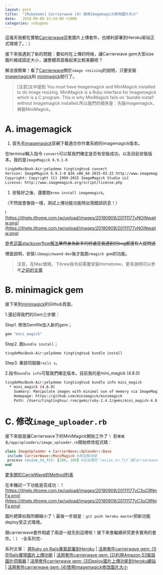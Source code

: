 ```yaml
---
layout: post
title:  "[RubyGems] Carrierwave (4) 使用Imagemagick修改圖片大小"
date:   2018-09-09 13:34:00 +1000
categories: rubygems
---
```


這幾天我都在實驗[Carrierwave](https://github.com/carrierwaveuploader)這套圖片上傳套件，也順利部署到Heroku架站正式環境了。：）

接下來我遇到了新的問題：要如何在上傳的時候，讓Carrierwave gem大型size圖片縮成固定大小，讓整體頁面看起來比較美觀呢？

<!-- more -->

解法很簡單！看了[Carrierwave]((https://github.com/carrierwaveuploader/carrierwave#adding-versions))關於`image resizing`的說明，只要安裝[imagemagick](http://cactuslab.com/imagemagick/)和
[minimagick](https://github.com/minimagick/minimagick)就行了。

> [注意]文中提到 You must have Imagemagick and MiniMagick installed to do image resizing. MiniMagick is a Ruby interface for Imagemagick which is a C program. This is why MiniMagick fails on 'bundle install' without Imagemagick installed.所以我們的順序是：先裝imagemagick，再裝MiniMagick。

# A. imagemagick

1. 首先去[imagemagick](http://cactuslab.com/imagemagick/)官網下載適合你作業系統的imagemagick版本。

在terminal輸入指令 `convert`可以幫我們確定是否有安裝成功，以及目前安裝版本。我的是`ImageMagick 6.9.1-0`

```bash
tingdeMacBook-Air:yelpdemo tingtinghsu$ convert
Version: ImageMagick 6.9.1-0 Q16 x86_64 2015-03-22 http://www.imagemagick.org
Copyright: Copyright (C) 1999-2015 ImageMagick Studio LLC
License: http://www.imagemagick.org/script/license.php
```

1. 安裝好之後，還要跑`brew install imagemagick`。

（不然就會像我一樣，測試上傳功能功能時出現錯誤訊息！）
  
![https://ithelp.ithome.com.tw/upload/images/20180909/20111177vNOiNwaitw.png](https://ithelp.ithome.com.tw/upload/images/20180909/20111177vNOiNwaitw.png)

[參考這篇stackoverflow解法](https://stackoverflow.com/questions/31193495/error-original-error-imagemagick-graphicsmagick-is-not-installed)~~果然身為新手的好處是我遇到的bug都還有人提問過~~

裡面說明，安裝`libmagickwand-dev`後才能跑`rmagick gem`的功能。

> 注意，在Mac環境，下brew指令前需要安裝Homebrew，更多說明可以參考[之前的文章](https://ithelp.ithome.com.tw/articles/10199014)

# B. minimagick gem

接下來到[minimagick](https://github.com/minimagick/minimagick)的Github頁面，

1.還記得我們的Gem三步驟：

Step1. 修改Gemfile加入新的gem；

```ruby
gem "mini_magick"
```

Step2. 跑`bundle install`；

```bash
tingdeMacBook-Air:yelpdemo tingtinghsu$ bundle install
```

Step3. 重啟伺服器`rails s`。

2.指令`bundle info`可幫我們確定版本。目前我的是mini_magick (4.8.0)

```bash
tingdeMacBook-Air:yelpdemo tingtinghsu$ bundle info mini_magick
  * mini_magick (4.8.0)
    Summary: Manipulate images with minimal use of memory via ImageMagick / GraphicsMagick
    Homepage: https://github.com/minimagick/minimagick
    Path: /Users/tingtinghsu/.rvm/gems/ruby-2.4.2/gems/mini_magick-4.8.0
```

# C. 修改`image_uploader.rb`

接下來就是讓Carrierwave下的MiniMagick開始工作了！
到`專案名/app/uploaders/image_uploader.rb`開始修改程式碼：

```ruby
class ImageUploader < CarrierWave::Uploader::Base
 include CarrierWave::MiniMagick #將註解消掉
 process resize_to_fit: [200, 300] #在這裡的`resize_to_fit`是Carrierwave的其中一個方法
end
```

[更多關於CarrieWave的Method列表](https://www.rubydoc.info/github/jnicklas/carrierwave/CarrierWave%2FMiniMagick:resize_to_fit)

在本機試一下功能是否成功：
![https://ithelp.ithome.com.tw/upload/images/20180909/20111177yC3uCRNnFa.png](https://ithelp.ithome.com.tw/upload/images/20180909/20111177yC3uCRNnFa.png)

圖片總算如我所願縮小了！最後一步就是：`git push heroku master`把新功能deploy至正式環境。

跟carrierwave套件相處了兩週～就先到這裡啦！接下來會繼續研究更多實用的套件。：）
-全系列完-

系列文章：
[將Ruby on Rails專案部署到Heroku](https://ithelp.ithome.com.tw/articles/10199014) |
[活用套件carrierwave gem: (1)在Rails實現圖片上傳功能](https://ithelp.ithome.com.tw/articles/10199035) |
[活用套件carrierwave gem: (2)利用Amazon S3架設圖片伺服器](https://ithelp.ithome.com.tw/articles/10199103) |
[活用套件carrierwave gem: (3)Deploy圖片上傳功能到Heroku網站](https://ithelp.ithome.com.tw/articles/10199035) |
[活用套件carrierwave gem: (4)使用Imagemagick修改圖片大小](https://ithelp.ithome.com.tw/articles/10199131)
